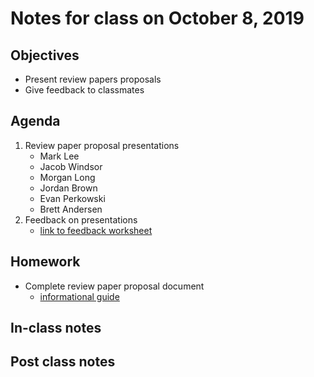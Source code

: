 # Notes for class on October 8, 2019

## Objectives
* Present review papers proposals
* Give feedback to classmates

## Agenda
1. Review paper proposal presentations
	- Mark Lee
	- Jacob Windsor
	- Morgan Long
	- Jordan Brown
	- Evan Perkowski
	- Brett Andersen
2. Feedback on presentations
	- [link to feedback worksheet](../Review_proposals/feedback/proposal_feedback_worksheet_Oct8.pdf)

## Homework
* Complete review paper proposal document
	- [informational guide](../Review_proposals/review_proposal_information.md)

## In-class notes

## Post class notes